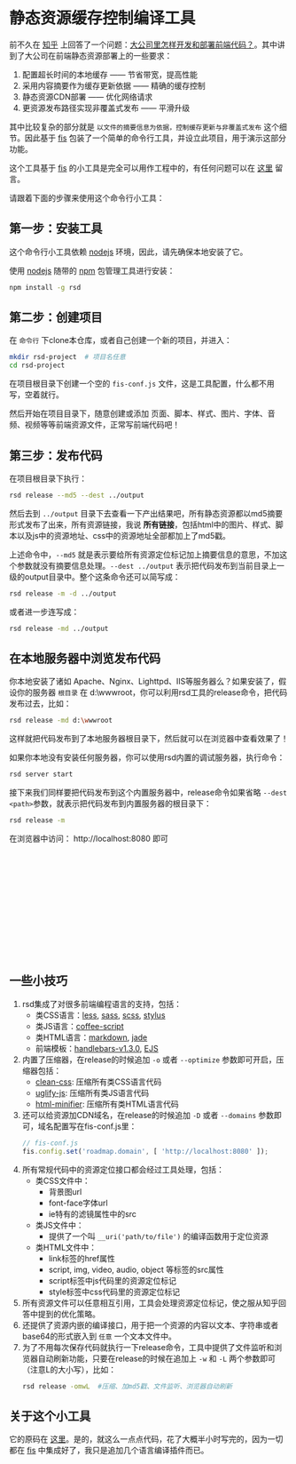 # 静态资源缓存控制编译工具

前不久在 [知乎](http://zhihu.com) 上回答了一个问题：[大公司里怎样开发和部署前端代码？](http://www.zhihu.com/question/20790576/answer/32602154)。其中讲到了大公司在前端静态资源部署上的一些要求：

1. 配置超长时间的本地缓存 —— 节省带宽，提高性能
1. 采用内容摘要作为缓存更新依据 —— 精确的缓存控制
1. 静态资源CDN部署 —— 优化网络请求
1. 更资源发布路径实现非覆盖式发布 —— 平滑升级

其中比较复杂的部分就是 ``以文件的摘要信息为依据，控制缓存更新与非覆盖式发布`` 这个细节。因此基于 [fis](http://fis.baidu.com) 包装了一个简单的命令行工具，并设立此项目，用于演示这部分功能。

这个工具基于 [fis](http://fis.baidu.com) 的小工具是完全可以用作工程中的，有任何问题可以在 [这里](https://github.com/fouber/blog/issues/5) 留言。

请跟着下面的步骤来使用这个命令行小工具：

## 第一步：安装工具

这个命令行小工具依赖 [nodejs](http://nodejs.org/) 环境，因此，请先确保本地安装了它。

使用 [nodejs](http://nodejs.org/) 随带的 [npm](https://www.npmjs.org/) 包管理工具进行安装：

```bash
npm install -g rsd
```

## 第二步：创建项目

在 ``命令行`` 下clone本仓库，或者自己创建一个新的项目，并进入：

```bash
mkdir rsd-project  # 项目名任意
cd rsd-project
```

在项目根目录下创建一个空的 ``fis-conf.js`` 文件，这是工具配置，什么都不用写，空着就行。

然后开始在项目目录下，随意创建或添加 页面、脚本、样式、图片、字体、音频、视频等等前端资源文件，正常写前端代码吧！

## 第三步：发布代码

在项目根目录下执行：

```bash
rsd release --md5 --dest ../output
```

然后去到 ``../output`` 目录下去查看一下产出结果吧，所有静态资源都以md5摘要形式发布了出来，所有资源链接，我说 **所有链接**，包括html中的图片、样式、脚本以及js中的资源地址、css中的资源地址全部都加上了md5戳。

上述命令中，``--md5`` 就是表示要给所有资源定位标记加上摘要信息的意思，不加这个参数就没有摘要信息处理。``--dest ../output`` 表示把代码发布到当前目录上一级的output目录中。整个这条命令还可以简写成：

```bash
rsd release -m -d ../output
```

或者进一步连写成：

```bash
rsd release -md ../output
```

## 在本地服务器中浏览发布代码

你本地安装了诸如 Apache、Nginx、Lighttpd、IIS等服务器么？如果安装了，假设你的服务器 ``根目录`` 在 d:\\wwwroot，你可以利用rsd工具的release命令，把代码发布过去，比如：

```bash
rsd release -md d:\wwwroot
```

这样就把代码发布到了本地服务器根目录下，然后就可以在浏览器中查看效果了！

如果你本地没有安装任何服务器，你可以使用rsd内置的调试服务器，执行命令：

```bash
rsd server start
```

接下来我们同样要把代码发布到这个内置服务器中，release命令如果省略 ``--dest <path>``参数，就表示把代码发布到内置服务器的根目录下：

```bash
rsd release -m
```

在浏览器中访问： http://localhost:8080 即可

<br>
<br>
<br>
<br>
<br>
<br>
<br>
<br>
<br>
<br>
<br>

## 一些小技巧

1. rsd集成了对很多前端编程语言的支持，包括：
    * 类CSS语言：[less](http://www.lesscss.net/), [sass](http://sass-lang.com/), [scss](http://sass-lang.com/), [stylus](http://learnboost.github.io/stylus/)
    * 类JS语言：[coffee-script](http://coffeescript.org/)
    * 类HTML语言：[markdown](http://zh.wikipedia.org/wiki/Markdown), [jade](http://jade-lang.com/)
    * 前端模板：[handlebars-v1.3.0](http://handlebarsjs.com/), [EJS](http://www.embeddedjs.com/)
1. 内置了压缩器，在release的时候追加 ``-o`` 或者 ``--optimize`` 参数即可开启，压缩器包括：
    * [clean-css](https://github.com/jakubpawlowicz/clean-css): 压缩所有类CSS语言代码
    * [uglify-js](http://lisperator.net/uglifyjs/): 压缩所有类JS语言代码
    * [html-minifier](http://kangax.github.io/html-minifier/): 压缩所有类HTML语言代码
1. 还可以给资源加CDN域名，在release的时候追加 ``-D`` 或者 ``--domains`` 参数即可，域名配置写在fis-conf.js里：
    ```javascript
    // fis-conf.js
    fis.config.set('roadmap.domain', [ 'http://localhost:8080' ]);
    ```
1. 所有常规代码中的资源定位接口都会经过工具处理，包括：
    * 类CSS文件中：
        * 背景图url
        * font-face字体url
        * ie特有的滤镜属性中的src
    * 类JS文件中：
        * 提供了一个叫 ``__uri('path/to/file')`` 的编译函数用于定位资源
    * 类HTML文件中：
        * link标签的href属性
        * script, img, video, audio, object 等标签的src属性
        * script标签中js代码里的资源定位标记
        * style标签中css代码里的资源定位标记
1. 所有资源文件可以任意相互引用，工具会处理资源定位标记，使之服从知乎回答中提到的优化策略。
1. 还提供了资源内嵌的编译接口，用于把一个资源的内容以文本、字符串或者base64的形式嵌入到 ``任意`` 一个文本文件中。
1. 为了不用每次保存代码就执行一下release命令，工具中提供了文件监听和浏览器自动刷新功能，只要在release的时候在追加上 ``-w`` 和 ``-L`` 两个参数即可（注意L的大小写），比如：
    ```bash
    rsd release -omwL  #压缩、加md5戳、文件监听、浏览器自动刷新
    ```

## 关于这个小工具

它的原码在 [这里](https://github.com/fouber/static-resource-digest)。是的，就这么一点点代码，花了大概半小时写完的，因为一切都在 [fis](http://fis.baidu.com) 中集成好了，我只是追加几个语言编译插件而已。
